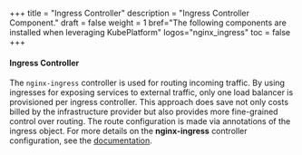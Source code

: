 +++
title = "Ingress Controller"
description = "Ingress Controller Component."
draft = false
weight = 1
bref="The following components are installed when leveraging KubePlatform"
logos="nginx_ingress"
toc = false
+++

#### Ingress Controller

The `nginx-ingress` controller is used for routing incoming traffic. By using ingresses for exposing services to external traffic, only one load balancer is provisioned per ingress controller. This approach does save not only costs billed by the infrastructure provider but also provides more fine-grained control over routing. The route configuration is made via annotations of the ingress object. For more details on the __nginx-ingress__ controller configuration, see the [documentation](https://github.com/bitnami/charts/tree/master/bitnami/nginx-ingress-controller/#configuration).
